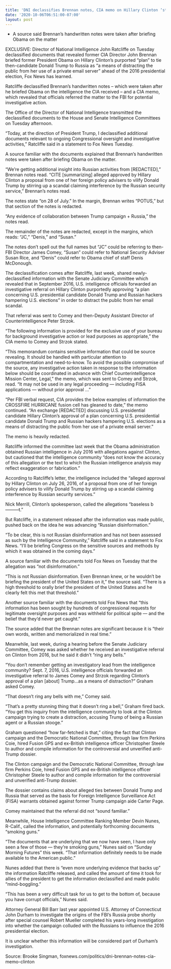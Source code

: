 ```yaml
---
title: 'DNI declassifies Brennan notes, CIA memo on Hillary Clinton ‘stirring up’ scandal between Trump, Russia'
date: '2020-10-06T06:51:00-07:00'
layout: post
---
```


- A source said Brennan’s handwritten notes were taken after briefing Obama on the matter

EXCLUSIVE: Director of National Intelligence John Ratcliffe on Tuesday declassified documents that revealed former CIA Director John Brennan briefed former President Obama on Hillary Clinton’s purported “plan” to tie then-candidate Donald Trump to Russia as “a means of distracting the public from her use of a private email server” ahead of the 2016 presidential election, Fox News has learned.

Ratcliffe declassified Brennan’s handwritten notes – which were taken after he briefed Obama on the intelligence the CIA received – and a CIA memo, which revealed that officials referred the matter to the FBI for potential investigative action.

The Office of the Director of National Intelligence transmitted the declassified documents to the House and Senate Intelligence Committees on Tuesday afternoon.

“Today, at the direction of President Trump, I declassified additional documents relevant to ongoing Congressional oversight and investigative activities,” Ratcliffe said in a statement to Fox News Tuesday.

A source familiar with the documents explained that Brennan’s handwritten notes were taken after briefing Obama on the matter.

“We’re getting additional insight into Russian activities from \[REDACTED\],” Brennan notes read. “CITE \[summarizing\] alleged approved by Hillary Clinton a proposal from one of her foreign policy advisers to vilify Donald Trump by stirring up a scandal claiming interference by the Russian security service,” Brennan’s notes read.

The notes state “on 28 of July.” In the margin, Brennan writes “POTUS,” but that section of the notes is redacted.

“Any evidence of collaboration between Trump campaign + Russia,” the notes read.

The remainder of the notes are redacted, except in the margins, which reads: “JC,” “Denis,” and “Susan.”

The notes don’t spell out the full names but “JC” could be referring to then-FBI Director James Comey, “Susan” could refer to National Security Adviser Susan Rice, and “Denis” could refer to Obama chief of staff Denis McDonough.

The declassification comes after Ratcliffe, last week, shared newly-declassified information with the Senate Judiciary Committee which revealed that in September 2016, U.S. intelligence officials forwarded an investigative referral on Hillary Clinton purportedly approving “a plan concerning U.S. presidential candidate Donald Trump and Russian hackers hampering U.S. elections” in order to distract the public from her email scandal.

That referral was sent to Comey and then-Deputy Assistant Director of Counterintelligence Peter Strzok.

“The following information is provided for the exclusive use of your bureau for background investigative action or lead purposes as appropriate,” the CIA memo to Comey and Strzok stated.

“This memorandum contains sensitive information that could be source revealing. It should be handled with particular attention to compartmentation and need-to-know. To avoid the possible compromise of the source, any investigative action taken in response to the information below should be coordinated in advance with Chief Counterintelligence Mission Center, Legal,” the memo, which was sent to Comey and Strzok, read. “It may not be used in any legal proceeding — including FISA applications — without prior approval …”

“Per FBI verbal request, CIA provides the below examples of information the CROSSFIRE HURRICANE fusion cell has gleaned to date,” the memo continued. “An exchange \[REDACTED\] discussing U.S. presidential candidate Hillary Clinton’s approval of a plan concerning U.S. presidential candidate Donald Trump and Russian hackers hampering U.S. elections as a means of distracting the public from her use of a private email server.”

The memo is heavily redacted.

Ratcliffe informed the committee last week that the Obama administration obtained Russian intelligence in July 2016 with allegations against Clinton, but cautioned that the intelligence community “does not know the accuracy of this allegation or the text to which the Russian intelligence analysis may reflect exaggeration or fabrication.”

According to Ratcliffe’s letter, the intelligence included the “alleged approval by Hillary Clinton on July 26, 2016, of a proposal from one of her foreign policy advisers to vilify Donald Trump by stirring up a scandal claiming interference by Russian security services.”

Nick Merrill, Clinton’s spokesperson, called the allegations “baseless b———t.”

But Ratcliffe, in a statement released after the information was made public, pushed back on the idea he was advancing “Russian disinformation.”

“To be clear, this is not Russian disinformation and has not been assessed as such by the Intelligence Community,” Ratcliffe said in a statement to Fox News. “I’ll be briefing Congress on the sensitive sources and methods by which it was obtained in the coming days.”

A source familiar with the documents told Fox News on Tuesday that the allegation was “not disinformation.”

“This is not Russian disinformation. Even Brennan knew, or he wouldn’t be briefing the president of the United States on it,” the source said. “There is a high threshold to orally brief the president of the United States and he clearly felt this met that threshold.”

Another source familiar with the documents told Fox News that “this information has been sought by hundreds of congressional requests for legitimate oversight purposes and was withheld for political spite — and the belief that they’d never get caught.”

The source added that the Brennan notes are significant because it is “their own words, written and memorialized in real time.”

Meanwhile, last week, during a hearing before the Senate Judiciary Committee, Comey was asked whether he received an investigative referral on Clinton from 2016, but he said it didn’t “ring any bells.”

“You don’t remember getting an investigatory lead from the intelligence community? Sept. 7, 2016, U.S. intelligence officials forwarded an investigative referral to James Comey and Strzok regarding Clinton’s approval of a plan \[about\] Trump…as a means of distraction?” Graham asked Comey.

“That doesn’t ring any bells with me,” Comey said.

“That’s a pretty stunning thing that it doesn’t ring a bell,” Graham fired back. “You get this inquiry from the intelligence community to look at the Clinton campaign trying to create a distraction, accusing Trump of being a Russian agent or a Russian stooge.”

Graham questioned “how far-fetched is that,” citing the fact that Clinton campaign and the Democratic National Committee, through law firm Perkins Coie, hired Fusion GPS and ex-British intelligence officer Christopher Steele to author and compile information for the controversial and unverified anti-Trump dossier.

The Clinton campaign and the Democratic National Committee, through law firm Perkins Coie, hired Fusion GPS and ex-British intelligence officer Christopher Steele to author and compile information for the controversial and unverified anti-Trump dossier.

The dossier contains claims about alleged ties between Donald Trump and Russia that served as the basis for Foreign Intelligence Surveillance Act (FISA) warrants obtained against former Trump campaign aide Carter Page.

Comey maintained that the referral did not “sound familiar.”

Meanwhile, House Intelligence Committee Ranking Member Devin Nunes, R-Calif., called the information, and potentially forthcoming documents “smoking guns.”

“The documents that are underlying that we now have seen, I have only seen a few of those — they’re smoking guns,” Nunes said on “Sunday Morning Futures” this week. “That information definitely needs to be made available to the American public.”

Nunes added that there is “even more underlying evidence that backs up” the information Ratcliffe released, and called the amount of time it took for allies of the president to get the information declassified and made public “mind-boggling.”

“This has been a very difficult task for us to get to the bottom of, because you have corrupt officials,” Nunes said.

Attorney General Bill Barr last year appointed U.S. Attorney of Connecticut John Durham to investigate the origins of the FBI’s Russia probe shortly after special counsel Robert Mueller completed his years-long investigation into whether the campaign colluded with the Russians to influence the 2016 presidential election.

It is unclear whether this information will be considered part of Durham’s investigation.

Source: Brooke Singman, foxnews.com/politics/dni-brennan-notes-cia-memo-clinton